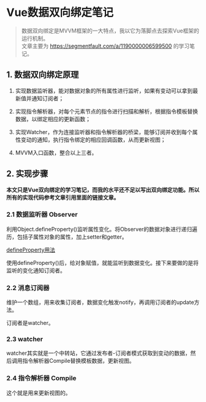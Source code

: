 # Vue数据双向绑定笔记
> 数据双向绑定是MVVM框架的一大特点，我以它为落脚点去探索Vue框架的运行机制。  
> 文章主要为 https://segmentfault.com/a/1190000006599500 的学习笔记。

## 1. 数据双向绑定原理

1. 实现数据监听器，能对数据对象的所有属性进行监听，如果有变动可以拿到最新值并通知订阅者；

2. 实现指令解析器，对每个元素节点的指令进行扫描和解析，根据指令模板替换数据，以绑定相应的更新函数；

3. 实现Watcher，作为连接监听器和指令解析器的桥梁，能够订阅并收到每个属性变动的通知，执行指令绑定的相应回调函数，从而更新视图；

4. MVVM入口函数，整合以上三者。

## 2. 实现步骤

**本文只是Vue双向绑定的学习笔记，而我的水平还不足以写出双向绑定功能。所以所有的实现代码参考文章引用里面的链接文章。**

### 2.1 数据监听器 Observer

利用Object.defineProperty()监听属性变化。将Observer的数据对象进行递归遍历，包括子属性对象的属性，加上setter和getter。

[defineProperty用法](https://developer.mozilla.org/zh-CN/docs/Web/JavaScript/Reference/Global_Objects/Object/defineProperty "defineProperty用法")  

使用defineProperty()后，给对象赋值，就能监听到数据变化。接下来要做的是将监听的变化通知订阅者。

### 2.2 消息订阅器

维护一个数组，用来收集订阅者，数据变化触发notify，再调用订阅者的update方法。

订阅者是watcher。

### 2.3 watcher

watcher其实就是一个中转站，它通过发布者-订阅者模式获取到变动的数据，然后调用指令解析器Compile替换模板数据，更新视图。

### 2.4 指令解析器 Compile

这个就是用来更新视图的。